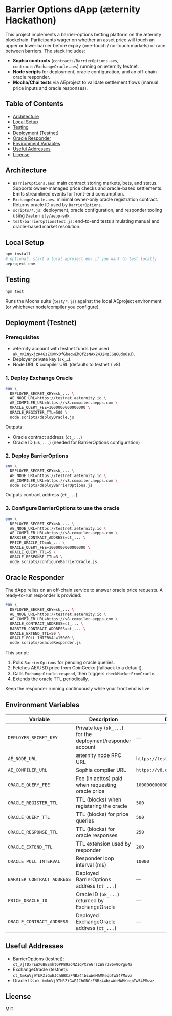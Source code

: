 # Barrier Options dApp (æternity Hackathon)

This project implements a barrier-options betting platform on the æternity blockchain. Participants wager on whether an asset price will touch an upper or lower barrier before expiry (one-touch / no-touch markets) or race between barriers. The stack includes:

- **Sophia contracts** (`contracts/BarrierOptions.aes`, `contracts/ExchangeOracle.aes`) running on æternity testnet.
- **Node scripts** for deployment, oracle configuration, and an off-chain oracle responder.
- **Mocha/Chai tests** via AEproject to validate settlement flows (manual price inputs and oracle responses).

## Table of Contents
- [Architecture](#architecture)
- [Local Setup](#local-setup)
- [Testing](#testing)
- [Deployment (Testnet)](#deployment-testnet)
- [Oracle Responder](#oracle-responder)
- [Environment Variables](#environment-variables)
- [Useful Addresses](#useful-addresses)
- [License](#license)

## Architecture
- `BarrierOptions.aes`: main contract storing markets, bets, and status. Supports owner-managed price checks and oracle-based settlements. Emits streamlined events for front-end consumption.
- `ExchangeOracle.aes`: minimal owner-only oracle registration contract. Returns oracle ID used by `BarrierOptions`.
- `scripts/*.js`: deployment, oracle configuration, and responder tooling using `@aeternity/aepp-sdk`.
- `test/barrierOptionsTest.js`: end-to-end tests simulating manual and oracle-based market resolution.

## Local Setup
```bash
npm install
# optional: start a local æproject env if you want to test locally
aeproject env
```

## Testing
```bash
npm test
```
Runs the Mocha suite (`test/*.js`) against the local AEproject environment (or whichever node/compiler you configure).

## Deployment (Testnet)
### Prerequisites
- æternity account with testnet funds (we used `ak_mK1NyxjzK4GzZKXWxDfGbeqwEhQfZsNAx24J2NzJGQGUdu6sJ`).
- Deployer private key (`sk_…`).
- Node URL & compiler URL (defaults to testnet / v8).

### 1. Deploy Exchange Oracle
```bash
env \
  DEPLOYER_SECRET_KEY=sk_... \
  AE_NODE_URL=https://testnet.aeternity.io \
  AE_COMPILER_URL=https://v8.compiler.aepps.com \
  ORACLE_QUERY_FEE=1000000000000000 \
  ORACLE_REGISTER_TTL=500 \
  node scripts/deployOracle.js
```
Outputs:
- Oracle contract address (`ct_...`)
- Oracle ID (`ok_...`) (needed for BarrierOptions configuration)

### 2. Deploy BarrierOptions
```bash
env \
  DEPLOYER_SECRET_KEY=sk_... \
  AE_NODE_URL=https://testnet.aeternity.io \
  AE_COMPILER_URL=https://v8.compiler.aepps.com \
  node scripts/deployBarrierOptions.js
```
Outputs contract address (`ct_...`).

### 3. Configure BarrierOptions to use the oracle
```bash
env \
  DEPLOYER_SECRET_KEY=sk_... \
  AE_NODE_URL=https://testnet.aeternity.io \
  AE_COMPILER_URL=https://v8.compiler.aepps.com \
  BARRIER_CONTRACT_ADDRESS=ct_... \
  PRICE_ORACLE_ID=ok_... \
  ORACLE_QUERY_FEE=1000000000000000 \
  ORACLE_QUERY_TTL=5 \
  ORACLE_RESPONSE_TTL=3 \
  node scripts/configureBarrierOracle.js
```

## Oracle Responder
The dApp relies on an off-chain service to answer oracle price requests. A ready-to-run responder is provided:
```bash
env \
  DEPLOYER_SECRET_KEY=sk_... \
  AE_NODE_URL=https://testnet.aeternity.io \
  AE_COMPILER_URL=https://v8.compiler.aepps.com \
  ORACLE_CONTRACT_ADDRESS=ct_... \
  BARRIER_CONTRACT_ADDRESS=ct_... \
  ORACLE_EXTEND_TTL=50 \
  ORACLE_POLL_INTERVAL=15000 \
  node scripts/oracleResponder.js
```
This script:
1. Polls `BarrierOptions` for pending oracle queries.
2. Fetches AE/USD price from CoinGecko (fallback to a default).
3. Calls `ExchangeOracle.respond`, then triggers `checkMarketFromOracle`.
4. Extends the oracle TTL periodically.

Keep the responder running continuously while your front end is live.

## Environment Variables
| Variable | Description | Default |
|----------|-------------|---------|
| `DEPLOYER_SECRET_KEY` | Private key (`sk_...`) for the deployment/responder account | — |
| `AE_NODE_URL` | æternity node RPC URL | `https://testnet.aeternity.io` |
| `AE_COMPILER_URL` | Sophia compiler URL | `https://v8.compiler.aepps.com` |
| `ORACLE_QUERY_FEE` | Fee (in aettos) paid when requesting oracle price | `1000000000000000` |
| `ORACLE_REGISTER_TTL` | TTL (blocks) when registering the oracle | `500` |
| `ORACLE_QUERY_TTL` | TTL (blocks) for price queries | `500` |
| `ORACLE_RESPONSE_TTL` | TTL (blocks) for oracle responses | `250` |
| `ORACLE_EXTEND_TTL` | TTL extension used by responder | `200` |
| `ORACLE_POLL_INTERVAL` | Responder loop interval (ms) | `10000` |
| `BARRIER_CONTRACT_ADDRESS` | Deployed BarrierOptions address (`ct_...`) | — |
| `PRICE_ORACLE_ID` | Oracle ID (`ok_...`) returned by ExchangeOracle | — |
| `ORACLE_CONTRACT_ADDRESS` | Deployed ExchangeOracle address (`ct_...`) | — |

## Useful Addresses
- BarrierOptions (testnet): `ct_7jTDxrEWXGBBSmhtQPP89aoNZ1qPXreGrszW8rJ86v9QYgu4a`
- ExchangeOracle (testnet): `ct_tmkuVj9TbRZiGwEJChGBCzFNBz44biwWeMAMKeqbTw54PMwvz`
- Oracle ID: `ok_tmkuVj9TbRZiGwEJChGBCzFNBz44biwWeMAMKeqbTw54PMwvz`

## License
MIT
